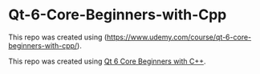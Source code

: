 # Qt-6-Core-Beginners-with-Cpp

This repo was created using (https://www.udemy.com/course/qt-6-core-beginners-with-cpp/).

This repo was created using [Qt 6 Core Beginners with C++](https://www.udemy.com/course/qt-6-core-beginners-with-cpp/).

